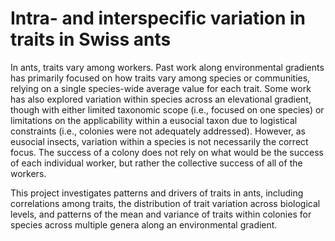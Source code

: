 # Intra- and interspecific variation in traits in Swiss ants

In ants, traits vary among workers. Past work along environmental gradients has primarily focused on how traits vary among species or communities, relying on a single species-wide average value for each trait. Some work has also explored variation within species across an elevational gradient, though with either limited taxonomic scope (i.e., focused on one species) or limitations on the applicability within a eusocial taxon due to logistical constraints (i.e., colonies were not adequately addressed). However, as eusocial insects, variation within a species is not necessarily the correct focus. The success of a colony does not rely on what would be the success of each individual worker, but rather the collective success of all of the workers. 

This project investigates patterns and drivers of traits in ants, including correlations among traits, the distribution of trait variation across biological levels, and patterns of the mean and variance of traits within colonies for species across multiple genera along an environmental gradient. 